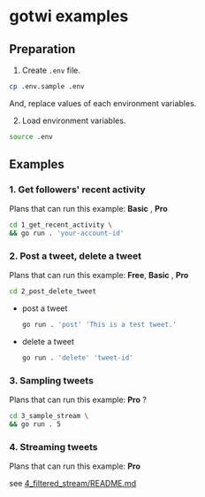 gotwi examples
===
## Preparation

1. Create `.env` file.

  ```bash
  cp .env.sample .env
  ```

  And, replace values of each environment variables.

2. Load environment variables.

  ```bash
  source .env
  ```
  
## Examples

### 1. Get followers' recent activity

Plans that can run this example: **Basic** , **Pro**

```bash
cd 1_get_recent_activity \
&& go run . 'your-account-id'
```

### 2. Post a tweet, delete a tweet

Plans that can run this example: **Free**,  **Basic** , **Pro**

```bash
cd 2_post_delete_tweet
```

- post a tweet

  ```bash
  go run . 'post' 'This is a test tweet.'
  ```

- delete a tweet

  ```bash
  go run . 'delete' 'tweet-id'
  ```
  
### 3. Sampling tweets

Plans that can run this example: **Pro** ?

```bash
cd 3_sample_stream \
&& go run . 5
```

### 4. Streaming tweets

Plans that can run this example: **Pro**

see [4_filtered_stream/README.md](./4_filtered_stream/README.md)